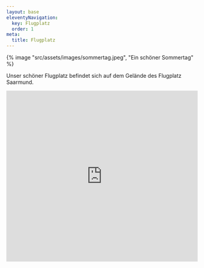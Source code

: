 ```yaml
---
layout: base
eleventyNavigation:
  key: Flugplatz
  order: 1
meta:
  title: Flugplatz
---
```


{% image "src/assets/images/sommertag.jpeg", "Ein schöner Sommertag" %}

Unser schöner Flugplatz befindet sich auf dem Gelände des Flugplatz Saarmund.

<iframe src="https://www.google.com/maps/embed?pb=!1m18!1m12!1m3!1d8920.382089625835!2d13.093388306683185!3d52.31309153904169!2m3!1f0!2f0!3f0!3m2!1i1024!2i768!4f13.1!3m3!1m2!1s0x47a860770c2bab11%3A0x7be47c8adeffc9e0!2sNLV%20Modellflug%20Saarmund%20e.V.!5e0!3m2!1sen!2sde!4v1675414625779!5m2!1sen!2sde" width="100%" height="450" style="border:0;" allowfullscreen="" loading="lazy" referrerpolicy="no-referrer-when-downgrade"></iframe>
